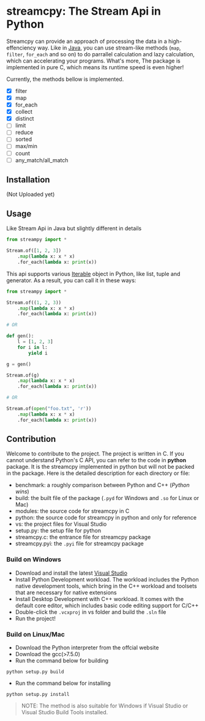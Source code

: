 # streamcpy: The Stream Api in Python

Streamcpy can provide an approach of processing the data in a high-effenciency way. Like in [Java](https://docs.oracle.com/javase/8/docs/api/java/util/stream/Stream.html), you can use stream-like  methods (`map`, `filter`, `for_each` and so on) to do parrallel calculation and lazy calculation, which can accelerating your programs. What's more, The package is implemented in pure C, which means its runtime speed is even higher!

Currently, the methods bellow is implemented.

- [x] filter
- [x] map
- [x] for_each
- [x] collect
- [x] distinct
- [ ] limit
- [ ] reduce
- [ ] sorted
- [ ] max/min
- [ ] count
- [ ] any_match/all_match

## Installation

(Not Uploaded yet)

## Usage

Like Stream Api in Java but slightly different in details

```python
from streampy import *

Stream.of([1, 2, 3])
    .map(lambda x: x * x)
    .for_each(lambda x: print(x))

```

This api supports various [Iterable](https://docs.python.org/3/library/stdtypes.html#typeiter) object in Python, like list, tuple and generator. As a result, you can call it in these ways:

```python
from streampy import *

Stream.of((1, 2, 3))
    .map(lambda x: x * x)
    .for_each(lambda x: print(x))

# OR

def gen():
    l = [1, 2, 3]
    for i in l:
        yield i

g = gen()

Stream.of(g)
    .map(lambda x: x * x)
    .for_each(lambda x: print(x))

# OR

Stream.of(open("foo.txt", 'r'))
    .map(lambda x: x * x)
    .for_each(lambda x: print(x))   
```

## Contribution

Welcome to contribute to the project. The project is written in C. If you cannot understand Python's C API, you can refer to the code in __python__ package. It is the streamcpy implemented in python but will not be packed in the package. Here is the detailed description for each directory or file:

- benchmark: a roughly comparison between Python and C++ (*Python wins*)
- build: the built file of the package (`.pyd` for Windows and `.so` for Linux or Mac)
- modules: the source code for streamcpy in C
- python: the source code for streamcpy in python and only for reference
- vs: the project files for Visual Studio
- setup.py: the setup file for python
- streamcpy.c: the entrance file for streamcpy package
- streamcpy.pyi: the `.pyi` file for streamcpy package
  
### Build on Windows

- Download and install the latest [Visual Studio](https://visualstudio.microsoft.com/)
- Install Python Development workload. The workload includes the Python native development tools, which bring in the C++ workload and toolsets that are necessary for native extensions
- Install Desktop Development with C++ workload. It comes with the default core editor, which includes basic code editing support for C/C++
- Double-click the `.vcxproj` in vs folder and build the `.sln` file
- Run the project!

### Build on Linux/Mac

- Download the Python interpreter from the offcial website
- Download the gcc(>7.5.0)
- Run the command below for building
  
```shell
python setup.py build
```

- Run the command below for installing
  
```shell
python setup.py install
```
> NOTE: The method is also suitable for Windows if Visual Studio or Visual Studio Build Tools installed.
